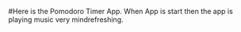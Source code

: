 #Here is the Pomodoro Timer App.
When App is start then the app is playing music very mindrefreshing.
